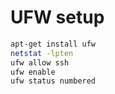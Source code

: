 # UFW setup

```bash
apt-get install ufw
netstat -lpten
ufw allow ssh
ufw enable
ufw status numbered
```